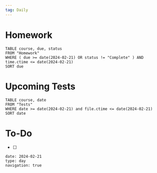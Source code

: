 ```yaml
---
tag: Daily
---
```

# Homework
```dataview
TABLE course, due, status
FROM "Homework" 
WHERE ( due >= date(2024-02-21) OR status != "Complete" ) AND time.ctime <= date(2024-02-21)
SORT due
```
# Upcoming Tests
```dataview
TABLE course, date
FROM "Tests" 
WHERE date >= date(2024-02-21) and file.ctime <= date(2024-02-21)
SORT date
```
# To-Do
- [ ] 

```gEvent
date: 2024-02-21
type: day
navigation: true
```